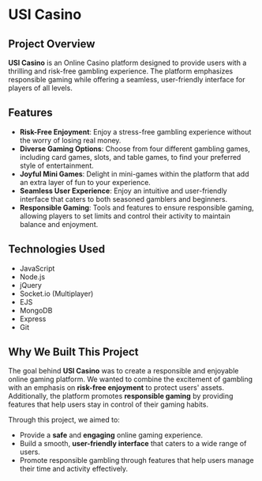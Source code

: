 # USI Casino

## Project Overview

**USI Casino** is an Online Casino platform designed to provide users with a thrilling and risk-free gambling experience. The platform emphasizes responsible gaming while offering a seamless, user-friendly interface for players of all levels.

## Features

- **Risk-Free Enjoyment**: Enjoy a stress-free gambling experience without the worry of losing real money.
- **Diverse Gaming Options**: Choose from four different gambling games, including card games, slots, and table games, to find your preferred style of entertainment.
- **Joyful Mini Games**: Delight in mini-games within the platform that add an extra layer of fun to your experience.
- **Seamless User Experience**: Enjoy an intuitive and user-friendly interface that caters to both seasoned gamblers and beginners.
- **Responsible Gaming**: Tools and features to ensure responsible gaming, allowing players to set limits and control their activity to maintain balance and enjoyment.

## Technologies Used

- JavaScript
- Node.js
- jQuery
- Socket.io (Multiplayer)
- EJS
- MongoDB
- Express
- Git

## Why We Built This Project

The goal behind **USI Casino** was to create a responsible and enjoyable online gaming platform. We wanted to combine the excitement of gambling with an emphasis on **risk-free enjoyment** to protect users' assets. Additionally, the platform promotes **responsible gaming** by providing features that help users stay in control of their gaming habits.

Through this project, we aimed to:
- Provide a **safe** and **engaging** online gaming experience.
- Build a smooth, **user-friendly interface** that caters to a wide range of users.
- Promote responsible gambling through features that help users manage their time and activity effectively.
